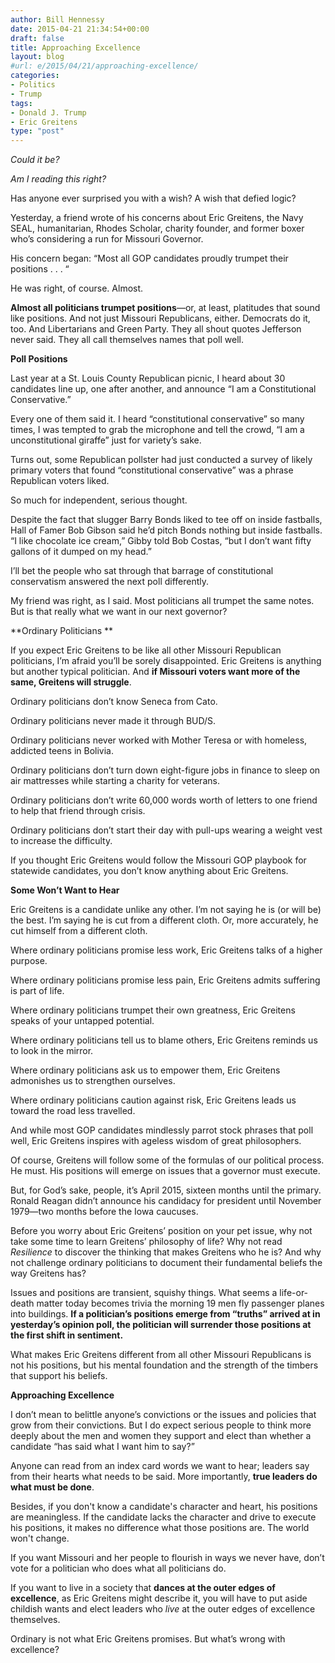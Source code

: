 ```yaml
---
author: Bill Hennessy
date: 2015-04-21 21:34:54+00:00
draft: false
title: Approaching Excellence
layout: blog
#url: e/2015/04/21/approaching-excellence/
categories:
- Politics
- Trump
tags:
- Donald J. Trump
- Eric Greitens
type: "post"
---
```


_Could it be?_

_Am I reading this right?_

Has anyone ever surprised you with a wish? A wish that defied logic?

Yesterday, a friend wrote of his concerns about Eric Greitens, the Navy SEAL, humanitarian, Rhodes Scholar, charity founder, and former boxer who’s considering a run for Missouri Governor.

His concern began: “Most all GOP candidates proudly trumpet their positions . . . “

He was right, of course. Almost.

**Almost all politicians trumpet positions**—or, at least, platitudes that sound like positions. And not just Missouri Republicans, either. Democrats do it, too. And Libertarians and Green Party. They all shout quotes Jefferson never said. They all call themselves names that poll well.

**Poll Positions**

Last year at a St. Louis County Republican picnic, I heard about 30 candidates line up, one after another, and announce “I am a Constitutional Conservative.”

Every one of them said it. I heard “constitutional conservative” so many times, I was tempted to grab the microphone and tell the crowd, “I am a unconstitutional giraffe” just for variety’s sake.

Turns out, some Republican pollster had just conducted a survey of likely primary voters that found “constitutional conservative” was a phrase Republican voters liked.

So much for independent, serious thought.

Despite the fact that slugger Barry Bonds liked to tee off on inside fastballs, Hall of Famer Bob Gibson said he’d pitch Bonds nothing but inside fastballs. “I like chocolate ice cream,” Gibby told Bob Costas, “but I don’t want fifty gallons of it dumped on my head.”

I’ll bet the people who sat through that barrage of constitutional conservatism answered the next poll differently.

My friend was right, as I said. Most politicians all trumpet the same notes. But is that really what we want in our next governor?

**Ordinary Politicians **

If you expect Eric Greitens to be like all other Missouri Republican politicians, I’m afraid you’ll be sorely disappointed. Eric Greitens is anything but another typical politician. And **if Missouri voters want more of the same, Greitens will struggle**.

Ordinary politicians don’t know Seneca from Cato.

Ordinary politicians never made it through BUD/S.

Ordinary politicians never worked with Mother Teresa or with homeless, addicted teens in Bolivia.

Ordinary politicians don’t turn down eight-figure jobs in finance to sleep on air mattresses while starting a charity for veterans.

Ordinary politicians don’t write 60,000 words worth of letters to one friend to help that friend through crisis.

Ordinary politicians don’t start their day with pull-ups wearing a weight vest to increase the difficulty.

If you thought Eric Greitens would follow the Missouri GOP playbook for statewide candidates, you don’t know anything about Eric Greitens.

**Some Won’t Want to Hear**

Eric Greitens is a candidate unlike any other. I’m not saying he is (or will be) the best. I’m saying he is cut from a different cloth. Or, more accurately, he cut himself from a different cloth.

Where ordinary politicians promise less work, Eric Greitens talks of a higher purpose.

Where ordinary politicians promise less pain, Eric Greitens admits suffering is part of life.

Where ordinary politicians trumpet their own greatness, Eric Greitens speaks of your untapped potential.

Where ordinary politicians tell us to blame others, Eric Greitens reminds us to look in the mirror.

Where ordinary politicians ask us to empower them, Eric Greitens admonishes us to strengthen ourselves.

Where ordinary politicians caution against risk, Eric Greitens leads us toward the road less travelled.

And while most GOP candidates mindlessly parrot stock phrases that poll well, Eric Greitens inspires with ageless wisdom of great philosophers.

Of course, Greitens will follow some of the formulas of our political process. He must. His positions will emerge on issues that a governor must execute.

But, for God’s sake, people, it’s April 2015, sixteen months until the primary. Ronald Reagan didn’t announce his candidacy for president until November 1979—two months before the Iowa caucuses.

Before you worry about Eric Greitens’ position on your pet issue, why not take some time to learn Greitens’ philosophy of life? Why not read _Resilience_ to discover the thinking that makes Greitens who he is? And why not challenge ordinary politicians to document their fundamental beliefs the way Greitens has?

Issues and positions are transient, squishy things. What seems a life-or-death matter today becomes trivia the morning 19 men fly passenger planes into buildings. **If a politician’s positions emerge from “truths” arrived at in yesterday’s opinion poll, the politician will surrender those positions at the first shift in sentiment.**

What makes Eric Greitens different from all other Missouri Republicans is not his positions, but his mental foundation and the strength of the timbers that support his beliefs.

**Approaching Excellence**

I don’t mean to belittle anyone’s convictions or the issues and policies that grow from their convictions. But I do expect serious people to think more deeply about the men and women they support and elect than whether a candidate “has said what I want him to say?”

Anyone can read from an index card words we want to hear; leaders say from their hearts what needs to be said. More importantly, **true leaders do what must be done**.

Besides, if you don't know a candidate's character and heart, his positions are meaningless. If the candidate lacks the character and drive to execute his positions, it makes no difference what those positions are. The world won't change.

If you want Missouri and her people to flourish in ways we never have, don’t vote for a politician who does what all politicians do.

If you want to live in a society that **dances at the outer edges of excellence**, as Eric Greitens might describe it, you will have to put aside childish wants and elect leaders who _live_ at the outer edges of excellence themselves.

Ordinary is not what Eric Greitens promises. But what’s wrong with excellence?

 
